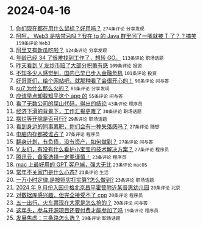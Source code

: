 # 2024-04-16

1. [你们现在都在用什么鼠标？好用吗？](https://www.v2ex.com/t/1032790) `274条评论` `分享发现`
1. [呵呵， Web3 是啥禁忌吗？我在 tg 的 Java 群里问了一嘴就被 T 了？？搞笑](https://www.v2ex.com/t/1032832) `159条评论` `Web3`
1. [阿里又有新瓜吃啦？](https://www.v2ex.com/t/1032830) `124条评论` `分享发现`
1. [年龄已经 34 了很难找到工作了，想转 GO。](https://www.v2ex.com/t/1032851) `113条评论` `职场话题`
1. [昨天看到 V 友炒币赔了大部分积蓄有感](https://www.v2ex.com/t/1032819) `109条评论` `投资`
1. [不知多少人感觉到，国内已早已步入金融危机](https://www.v2ex.com/t/1032970) `101条评论` `投资`
1. [好哥哥们，给个网站吧，就那种看了会很开心的！](https://www.v2ex.com/t/1032821) `98条评论` `问与答`
1. [su7 为什么那么火的？](https://www.v2ex.com/t/1032930) `81条评论` `分享发现`
1. [应该早点卸载知乎这个 app 的](https://www.v2ex.com/t/1032809) `55条评论` `问与答`
1. [看了无数公司的屎山代码，得出的结论](https://www.v2ex.com/t/1032943) `43条评论` `程序员`
1. [经济下滑的背景下，工作汇报更难了](https://www.v2ex.com/t/1032791) `30条评论` `职场话题`
1. [摆烂等开除是否可行?](https://www.v2ex.com/t/1032927) `29条评论` `职场话题`
1. [看到身边的同事离职，你们会有一种失落感吗？](https://www.v2ex.com/t/1032978) `27条评论` `随想`
1. [电脑内存都被谁占了](https://www.v2ex.com/t/1032942) `27条评论` `程序员`
1. [翻身计划，有负债，没有资产，如何做到？](https://www.v2ex.com/t/1032801) `27条评论` `问与答`
1. [V 友们，有没有什么看护小宝宝的技术解决方案？](https://www.v2ex.com/t/1032798) `27条评论` `程序员`
1. [腾讯云，备案选择一定要谨慎！](https://www.v2ex.com/t/1033011) `23条评论` `程序员`
1. [mac 上最好用的 GPT 客户端，强大无比](https://www.v2ex.com/t/1032991) `23条评论` `macOS`
1. [常年不关家门是什么心态?](https://www.v2ex.com/t/1032923) `23条评论` `生活`
1. [一万小时定律,是按照实打实算?怎么做到?](https://www.v2ex.com/t/1032815) `23条评论` `职场话题`
1. [2024 年 9 月份入园价格北京昌平霍营附近某普惠幼儿园](https://www.v2ex.com/t/1032931) `20条评论` `北京`
1. [对数据库感兴趣，但完全接受不了 cpp](https://www.v2ex.com/t/1032919) `20条评论` `程序员`
1. [五一出行，火车票现在大家是怎么抢的？](https://www.v2ex.com/t/1032892) `20条评论` `问与答`
1. [这年头，参与开源项目还要付费才能参加了吗](https://www.v2ex.com/t/1033029) `19条评论` `程序员`
1. [发展焦虑：三条路怎么选？](https://www.v2ex.com/t/1032799) `19条评论` `职场话题`

